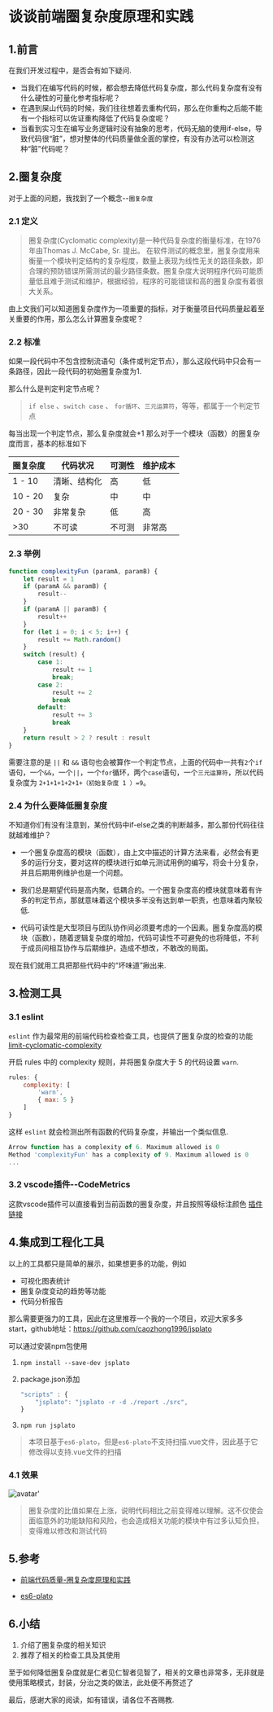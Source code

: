 # 谈谈前端圈复杂度原理和实践

## 1.前言

在我们开发过程中，是否会有如下疑问.

- 当我们在编写代码的时候，都会想去降低代码复杂度，那么代码复杂度有没有什么硬性的可量化参考指标呢？
- 在遇到屎山代码的时候，我们往往想着去重构代码，那么在你重构之后能不能有一个指标可以佐证重构降低了代码复杂度呢？
- 当看到实习生在编写业务逻辑时没有抽象的思考，代码无脑的使用if-else，导致代码很“脏”，想对整体的代码质量做全面的掌控，有没有办法可以检测这种“脏”代码呢？

## 2.圈复杂度

对于上面的问题，我找到了一个概念--`圈复杂度`

### 2.1 定义

>圈复杂度(Cyclomatic complexity)是一种代码复杂度的衡量标准，在1976年由Thomas J. McCabe, Sr. 提出。
在软件测试的概念里，圈复杂度用来衡量一个模块判定结构的复杂程度，数量上表现为线性无关的路径条数，即合理的预防错误所需测试的最少路径条数。圈复杂度大说明程序代码可能质量低且难于测试和维护，根据经验，程序的可能错误和高的圈复杂度有着很大关系。

由上文我们可以知道圈复杂度作为一项重要的指标，对于衡量项目代码质量起着至关重要的作用，那么怎么计算圈复杂度呢？

### 2.2 标准

如果一段代码中不包含控制流语句（条件或判定节点），那么这段代码中只会有一条路径，因此一段代码的初始圈复杂度为1.

那么什么是判定判定节点呢？

>`if else` 、`switch case` 、 `for循环`、`三元运算符`，等等，都属于一个判定节点

每当出现一个判定节点，那么复杂度就会+1
那么对于一个模块（函数）的圈复杂度而言，基本的标准如下

| 圈复杂度   | 代码状况    | 可测性    | 维护成本 |
| ----------| ------------|----------|----------|
| 1 - 10    | 清晰、结构化 | 高       | 低       |
| 10 - 20   | 复杂        | 中        | 中       |
| 20 - 30   | 非常复杂    | 低        | 高       |
| >30       | 不可读      | 不可测    | 非常高   |

### 2.3 举例

```javascript
function complexityFun (paramA, paramB) {
    let result = 1
    if (paramA && paramB) {
        result--
    }
    if (paramA || paramB) {
        result++
    }
    for (let i = 0; i < 5; i++) {
        result += Math.random()
    }
    switch (result) {
        case 1:
            result += 1
            break;
        case 2:
            result += 2
            break
        default:
            result += 3
            break
    }
    return result > 2 ? result : result
}
```

需要注意的是 `||` 和 `&&` 语句也会被算作一个判定节点，上面的代码中一共有`2`个`if`语句，一个`&&`，一个`||`，一个`for`循环，两个`case`语句，一个`三元运算符`，所以代码复杂度为 `2+1+1+1+2+1+（初始复杂度 1 ）=9`。

### 2.4 为什么要降低圈复杂度

不知道你们有没有注意到，某份代码中if-else之类的判断越多，那么那份代码往往就越难维护？

- 一个圈复杂度高的模块（函数），由上文中描述的计算方法来看，必然会有更多的运行分支，要对这样的模块进行如单元测试用例的编写，将会十分复杂，并且后期用例维护也是一个问题。

- 我们总是期望代码是高内聚，低耦合的。一个圈复杂度高的模块就意味着有许多的判定节点，那就意味着这个模块多半没有达到单一职责，也意味着内聚较低.

- 代码可读性是大型项目与团队协作间必须要考虑的一个因素。圈复杂度高的模块（函数），随着逻辑复杂度的增加，代码可读性不可避免的也将降低，不利于成员间相互协作与后期维护，造成不想改，不敢改的局面。

现在我们就用工具把那些代码中的“坏味道”揪出来.

## 3.检测工具

### 3.1 eslint

`eslint` 作为最常用的前端代码检查检查工具，也提供了圈复杂度的检查的功能[limit-cyclomatic-complexity](https://eslint.org/docs/rules/complexity#limit-cyclomatic-complexity)

开启 rules 中的 complexity 规则，并将圈复杂度大于 5 的代码设置 `warn`.

```javascript
rules: {
    complexity: [
        'warn',
        { max: 5 }
    ]
}
```

这样 `eslint` 就会检测出所有函数的代码复杂度，并输出一个类似信息.

```javascript
Arrow function has a complexity of 6. Maximum allowed is 0
Method 'complexityFun' has a complexity of 9. Maximum allowed is 0
...
```

### 3.2 vscode插件--CodeMetrics

这款vscode插件可以直接看到当前函数的圈复杂度，并且按照等级标注颜色
[插件链接](https://marketplace.visualstudio.com/items?itemName=kisstkondoros.vscode-codemetrics)

## 4.集成到工程化工具

以上的工具都只是简单的展示，如果想更多的功能，例如

- 可视化图表统计
- 圈复杂度变动的趋势等功能
- 代码分析报告

那么需要更强力的工具，因此在这里推荐一个我的一个项目，欢迎大家多多start，github地址：https://github.com/caozhong1996/jsplato

可以通过安装npm包使用

1. `npm install --save-dev jsplato`

2. package.json添加

    ```js
    "scripts" : {
        "jsplato": "jsplato -r -d ./report ./src",
    }
    ```

3. `npm run jsplato`

 >本项目基于`es6-plato`，但是`es6-plato`不支持扫描.vue文件，因此基于它修改得以支持.vue文件的扫描

### 4.1 效果

![avatar](https://cloud.githubusercontent.com/assets/954596/18904556/3a81efea-8524-11e6-8588-ad8f5a51b001.PNG)'

>圈复杂度的比值如果在上涨，说明代码相比之前变得难以理解。这不仅使会面临意外的功能缺陷和风险，也会造成相关功能的模块中有过多认知负担，变得难以修改和测试代码

## 5.参考

- [前端代码质量-圈复杂度原理和实践](https://juejin.im/post/6844903965792927751#heading-38)

- [es6-plato](https://github.com/the-simian/es6-plato)

## 6.小结

1. 介绍了圈复杂度的相关知识
2. 推荐了相关的检查工具及其使用

至于如何降低圈复杂度就是仁者见仁智者见智了，相关的文章也非常多，无非就是使用策略模式，封装，分治之类的做法，此处便不再赘述了

最后，感谢大家的阅读，如有错误，请各位不吝赐教.
